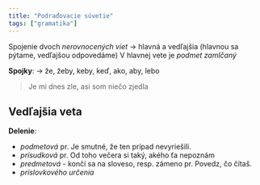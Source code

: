 ```yaml
---
title: "Podraďovacie súvetie"
tags: ["gramatika"]
---
```


Spojenie dvoch *nerovnocených viet* -> hlavná a vedľajšia (hlavnou sa pýtame, vedľajšou odpovedáme)
V hlavnej vete je *podmet zamlčaný*

**Spojky**:
-> že, žeby, keby, keď, ako, aby, lebo

> Je mi dnes zle, asi som niečo zjedla

## Vedľajšia veta

**Delenie**:
- *podmetová*
	pr. Je smutné, že ten prípad nevyriešili.
- *prísudková*
	pr. Od toho večera si taký, akého ťa nepoznám
- *predmetová* - končí sa na sloveso, resp. zámeno
	pr. Povedz, čo čítaš.
- *príslovkového určenia*